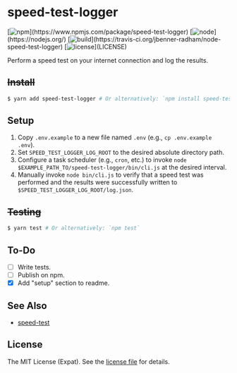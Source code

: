 speed-test-logger
=================
[![npm](https://img.shields.io/npm/v/speed-test-logger.svg?)](https://www.npmjs.com/package/speed-test-logger)
[![node](https://img.shields.io/node/v/speed-test-logger.svg?)](https://nodejs.org/)
[![build](https://img.shields.io/travis/jbenner-radham/node-speed-test-logger.svg?)](https://travis-ci.org/jbenner-radham/node-speed-test-logger)
[![license](https://img.shields.io/github/license/jbenner-radham/node-speed-test-logger.svg?)](LICENSE)

Perform a speed test on your internet connection and log the results.

~~Install~~
-----------
```sh
$ yarn add speed-test-logger # Or alternatively: `npm install speed-test-logger`
```

Setup
-----
1. Copy `.env.example` to a new file named `.env` (e.g., `cp .env.example .env`).
2. Set `SPEED_TEST_LOGGER_LOG_ROOT` to the desired absolute directory path.
3. Configure a task scheduler (e.g., `cron`, etc.) to invoke `node $EXAMPLE_PATH_TO/speed-test-logger/bin/cli.js` at the desired interval.
4. Manually invoke `node bin/cli.js` to verify that a speed test was performed and the results were successfully written to `$SPEED_TEST_LOGGER_LOG_ROOT/log.json`.

~~Testing~~
-----------
```sh
$ yarn test # Or alternatively: `npm test`
```

To-Do
-----
- [ ] Write tests.
- [ ] Publish on npm.
- [X] Add "setup" section to readme.

See Also
--------
- [speed-test](https://github.com/sindresorhus/speed-test#readme)

License
-------
The MIT License (Expat). See the [license file](LICENSE) for details.
